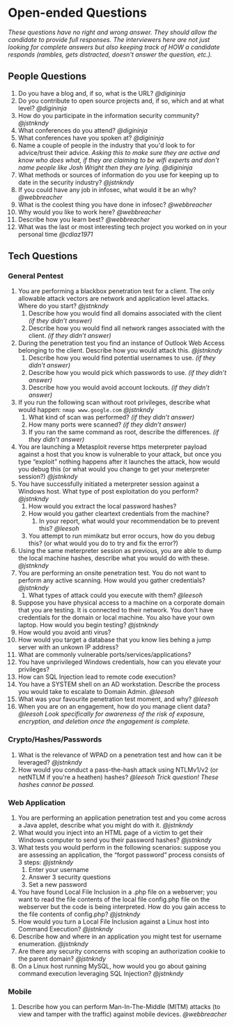 # Open-ended Questions #

*These questions have no right and wrong answer. They should allow the candidate to provide full responses. The interviewers here are not just looking for complete answers but also keeping track of HOW a candidate responds (rambles, gets distracted, doesn't answer the question, etc.).*

## People Questions ##

1. Do you have a blog and, if so, what is the URL? *@digininja*
2. Do you contribute to open source projects and, if so, which and at what level? *@digininja*
3. How do you participate in the information security community? *@jstnkndy*
4. What conferences do you attend? *@digininja*
5. What conferences have you spoken at? *@digininja*
6. Name a couple of people in the industry that you'd look to for advice/trust their advice. *Asking this to make sure they are active and know who does what, if they are claiming to be wifi experts and don't name people like Josh Wright then they are lying.* *@digininja*
7. What methods or sources of information do you use for keeping up to date in the security industry? *@jstnkndy*
8. If you could have any job in infosec, what would it be an why? *@webbreacher*
9. What is the coolest thing you have done in infosec? *@webbreacher*
10. Why would you like to work here? *@webbreacher*
11. Describe how you learn best? *@webbreacher*
12. What was the last or most interesting tech project you worked on in your personal time *@cdiaz1971*

## Tech Questions ##

### General Pentest ###

1. You are performing a blackbox penetration test for a client. The only allowable attack vectors are network and application level attacks. Where do you start?  *@jstnkndy*
    1. Describe how you would find all domains associated with the client *(if they didn’t answer)*
    2. Describe how you would find all network ranges associated with the client. *(if they didn’t answer)*
2. During the penetration test you find an instance of Outlook Web Access belonging to the client. Describe how you would attack this. *@jstnkndy*
    1. Describe how you would find potential usernames to use. *(if they didn’t answer)*
    2. Describe how you would pick which passwords to use. *(if they didn’t answer)*
    3. Describe how you would avoid account lockouts. *(if they didn’t answer)*
3. If you run the following scan without root privileges, describe what would happen: ```nmap www.google.com``` *@jstnkndy*
    1. What kind of scan was performed? *(if they didn’t answer)*
    2. How many ports were scanned? *(if they didn’t answer)*
    3. If you ran the same command as root, describe the differences. *(if they didn’t answer)*
4. You are launching a Metasploit reverse https meterpreter payload against a host that you know is vulnerable to your attack, but once you type “exploit” nothing happens after it launches the attack, how would you debug this (or what would you change to get your meterpreter session?) *@jstnkndy*
5. You have successfully initiated a meterpreter session against a Windows host. What type of post exploitation do you perform? *@jstnkndy*
    1. How would you extract the local password hashes?
    2. How would you gather cleartext credentials from the machine?
        1. In your report, what would your recommendation be to prevent this? *@leesoh*
    3. You attempt to run mimikatz but error occurs, how do you debug this? (or what would you do to try and fix the error?)
6. Using the same meterpreter session as previous, you are able to dump the local machine hashes, describe what you would do with these. *@jstnkndy*
7. You are performing an onsite penetration test. You do not want to perform any active scanning. How would you gather credentials? *@jstnkndy*
    1. What types of attack could you execute with them? *@leesoh*
8. Suppose you have physical access to a machine on a corporate domain that you are testing. It is connected to their network. You don't have credentials for the domain or local machine. You also have your own laptop. How would you begin testing? *@jstnkndy*
9. How would you avoid anti virus?
10. How would you target a database that you know lies behing a jump server with an unkown IP address?
11. What are commonly vulnerable ports/services/applications?
12. You have unprivileged Windows credentials, how can you elevate your privileges?
13. How can SQL Injection lead to remote code execution?
14. You have a SYSTEM shell on an AD workstation. Describe the process you would take to escalate to Domain Admin. *@leesoh*
15. What was your favourite penetration test moment, and why? *@leesoh*
16. When you are on an engagement, how do you manage client data? *@leesoh Look specifically for awareness of the risk of exposure, encryption, and deletion once the engagement is complete.*

### Crypto/Hashes/Passwords ###

1. What is the relevance of WPAD on a penetration test and how can it be leveraged? *@jstnkndy*
2. How would you conduct a pass-the-hash attack using NTLMv1/v2 (or netNTLM if you're a heathen) hashes? *@leesoh Trick question! These hashes cannot be passed.*

### Web Application ###

1. You are performing an application penetration test and you come across a Java applet, describe what you might do with it. *@jstnkndy*
2. What would you inject into an HTML page of a victim to get their Windows computer to send you their password hashes? *@jstnkndy*
3. What tests you would perform in the following scenarios: suppose you are assessing an application, the “forgot password” process consists of 3 steps: *@jstnkndy*
    1. Enter your username
    2. Answer 3 security questions
    3. Set a new password
4. You have found Local File Inclusion in a .php file on a webserver; you want to read the file contents of the local file config.php file on the webserver but the code is being interpreted. How do you gain access to the file contents of config.php? *@jstnkndy*
5. How would you turn a Local File Inclusion against a Linux host into Command Execution? *@jstnkndy*
6. Describe how and where in an application you might test for username enumeration. *@jstnkndy*
7. Are there any security concerns with scoping an authorization cookie to the parent domain? *@jstnkndy*
8. On a Linux host running MySQL, how would you go about gaining command execution leveraging SQL Injection? *@jstnkndy*

### Mobile ###

1. Describe how you can perform Man-In-The-Middle (MITM) attacks (to view and tamper with the traffic) against mobile devices. *@webbreacher*

